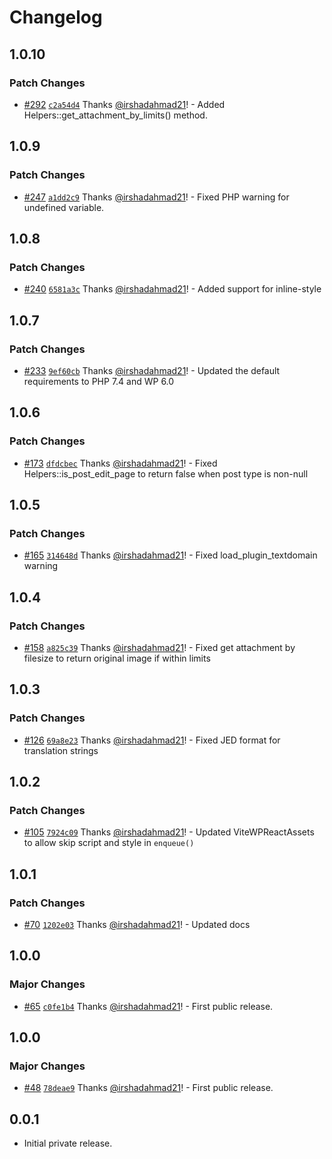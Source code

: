 # Changelog

## 1.0.10

### Patch Changes

- [#292](https://github.com/wpsocio/wp-projects/pull/292) [`c2a54d4`](https://github.com/wpsocio/wp-projects/commit/c2a54d4f8ac430682f02fa8a8fa1994956489301) Thanks [@irshadahmad21](https://github.com/irshadahmad21)! - Added Helpers::get_attachment_by_limits() method.

## 1.0.9

### Patch Changes

- [#247](https://github.com/wpsocio/wp-projects/pull/247) [`a1dd2c9`](https://github.com/wpsocio/wp-projects/commit/a1dd2c9a15e46839c74386621c77305d00a60ef3) Thanks [@irshadahmad21](https://github.com/irshadahmad21)! - Fixed PHP warning for undefined variable.

## 1.0.8

### Patch Changes

- [#240](https://github.com/wpsocio/wp-projects/pull/240) [`6581a3c`](https://github.com/wpsocio/wp-projects/commit/6581a3cc18d0bfdf2af5dbdccd741130dd4a3850) Thanks [@irshadahmad21](https://github.com/irshadahmad21)! - Added support for inline-style

## 1.0.7

### Patch Changes

- [#233](https://github.com/wpsocio/wp-projects/pull/233) [`9ef60cb`](https://github.com/wpsocio/wp-projects/commit/9ef60cb4c35ae50d5941c9458c62ae818be8cd3c) Thanks [@irshadahmad21](https://github.com/irshadahmad21)! - Updated the default requirements to PHP 7.4 and WP 6.0

## 1.0.6

### Patch Changes

- [#173](https://github.com/wpsocio/wp-projects/pull/173) [`dfdcbec`](https://github.com/wpsocio/wp-projects/commit/dfdcbec3e87c865e0f0e6f27120e502f6ab1ad33) Thanks [@irshadahmad21](https://github.com/irshadahmad21)! - Fixed Helpers::is_post_edit_page to return false when post type is non-null

## 1.0.5

### Patch Changes

- [#165](https://github.com/wpsocio/wp-projects/pull/165) [`314648d`](https://github.com/wpsocio/wp-projects/commit/314648dc5d9cdfad2f532f70733addb2ec5f8245) Thanks [@irshadahmad21](https://github.com/irshadahmad21)! - Fixed load_plugin_textdomain warning

## 1.0.4

### Patch Changes

- [#158](https://github.com/wpsocio/wp-projects/pull/158) [`a825c39`](https://github.com/wpsocio/wp-projects/commit/a825c3909e2f990bd7932e10b8db665fa3e083e0) Thanks [@irshadahmad21](https://github.com/irshadahmad21)! - Fixed get attachment by filesize to return original image if within limits

## 1.0.3

### Patch Changes

- [#126](https://github.com/wpsocio/wp-projects/pull/126) [`69a8e23`](https://github.com/wpsocio/wp-projects/commit/69a8e237e61fe7f2cb078ebc63bd2fea8b4e9368) Thanks [@irshadahmad21](https://github.com/irshadahmad21)! - Fixed JED format for translation strings

## 1.0.2

### Patch Changes

- [#105](https://github.com/wpsocio/wp-projects/pull/105) [`7924c09`](https://github.com/wpsocio/wp-projects/commit/7924c09f0da9e1b54c9ca6fbc6e0e63c4792f591) Thanks [@irshadahmad21](https://github.com/irshadahmad21)! - Updated ViteWPReactAssets to allow skip script and style in `enqueue()`

## 1.0.1

### Patch Changes

- [#70](https://github.com/wpsocio/wp-projects/pull/70) [`1202e03`](https://github.com/wpsocio/wp-projects/commit/1202e03417f3012933cbb6ca5ea97d2926be69a8) Thanks [@irshadahmad21](https://github.com/irshadahmad21)! - Updated docs

## 1.0.0

### Major Changes

- [#65](https://github.com/wpsocio/wp-projects/pull/65) [`c0fe1b4`](https://github.com/wpsocio/wp-projects/commit/c0fe1b43a2092f9d0ca314ae1219399ba4b81d03) Thanks [@irshadahmad21](https://github.com/irshadahmad21)! - First public release.

## 1.0.0

### Major Changes

- [#48](https://github.com/wpsocio/wp-projects/pull/48) [`78deae9`](https://github.com/wpsocio/wp-projects/commit/78deae96459363d5777de4a4e8cf6c80914acf97) Thanks [@irshadahmad21](https://github.com/irshadahmad21)! - First public release.

## 0.0.1

- Initial private release.
